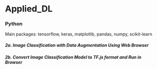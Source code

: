 # Applied_DL

### Python 
Main packages: tensorflow, keras, matplotlib, pandas, numpy, scikit-learn

##### 2a. Image Classification with Data Augmentation Using Web Browser
##### 2b. Convert Image Classification Model to TF.js format and Run in Browser
